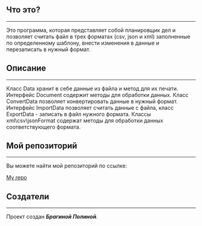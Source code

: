 ## Что это?
___

Это программа, которая представляет собой планировщик дел и позволяет считать файл в трех форматах (csv, json и xml) заполненные по определенному шаблону, внести изменения в данные и перезаписать в нужный формат. 

## Описание
___

Класс Data хранит в себе данные из файла и метод для их печати. Интерфейс Document содержит методы для обработки данных.
Класс ConvertData позволяет конвертировать данные в нужный формат. Интерфейс ImportData позволяет считать данные с файла, класс ExportData - записать в файл нужного формата. Классы xml\csv\jsonFormat содержат методы для обработки данных соответствующего формата.

## Мой репозиторий
___

Вы можете найти мой репозиторий по ссылке: 

[My repo](https://github.com/PolinaBrag/Planner)


## Создатели
___

Проект создан _**Брагиной Полиной**_.